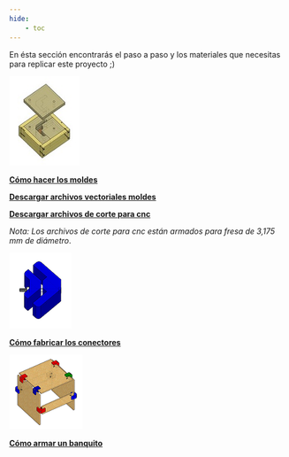 ```yaml
---
hide:
    - toc
---
```

En ésta sección encontrarás el paso a paso y los materiales que necesitas para replicar este proyecto ;)

![](../images/proy/moldecito.jpg)

**[Cómo hacer los moldes](https://drive.google.com/file/d/1b0JqS9Fdvn0cBmjlGBO8-Pjs6C_eTU-e/view?usp=drive_link)**

**[Descargar archivos vectoriales moldes](https://drive.google.com/file/d/1Hw_IUKTYbBiqGcHl0Zttv3H8hpmUacNr/view?usp=drive_link)**

**[Descargar archivos de corte para cnc](https://drive.google.com/drive/folders/1XYgZxli9mBeimtkZXH1mR-BFumYxReyt?usp=drive_link)**

*Nota: Los archivos de corte para cnc están armados para fresa de 3,175 mm de diámetro*.



![](../images/proy/omarcito.png)

**[Cómo fabricar los conectores](https://drive.google.com/file/d/1b4eOT2tkDfUhSjBZt6oGQyYGIlmHxYJq/view?usp=drive_link)**



![](../images/proy/banquito.png)

**[Cómo armar un banquito](https://drive.google.com/file/d/1b4eOT2tkDfUhSjBZt6oGQyYGIlmHxYJq/view?usp=drive_link)**